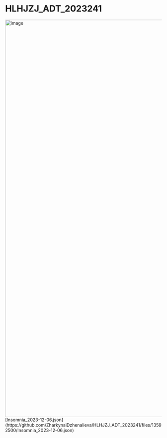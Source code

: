 # HLHJZJ_ADT_2023241
<img width="1277" alt="image" src="https://github.com/ZharkynaiDzhenalieva/HLHJZJ_ADT_2023241/assets/142582233/9a5c5e93-4816-45f3-b721-bc79c6765eec">
[Insomnia_2023-12-06.json](https://github.com/ZharkynaiDzhenalieva/HLHJZJ_ADT_2023241/files/13592500/Insomnia_2023-12-06.json)
